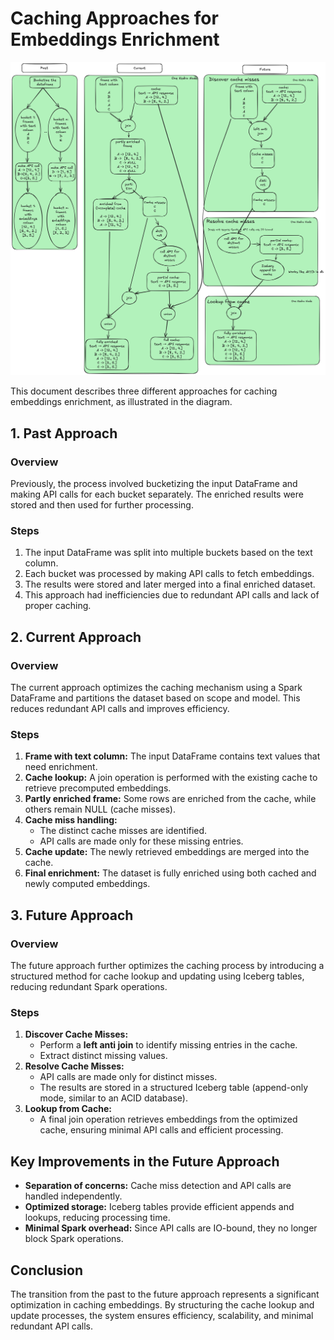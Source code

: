 # Caching Approaches for Embeddings Enrichment

![Embeddings Caching](../assets/img/embeddings_caching.png)

This document describes three different approaches for caching embeddings enrichment, as illustrated in the diagram.

## 1. **Past Approach**
### Overview
Previously, the process involved bucketizing the input DataFrame and making API calls for each bucket separately. The enriched results were stored and then used for further processing.

### Steps
1. The input DataFrame was split into multiple buckets based on the text column.
2. Each bucket was processed by making API calls to fetch embeddings.
3. The results were stored and later merged into a final enriched dataset.
4. This approach had inefficiencies due to redundant API calls and lack of proper caching.

## 2. **Current Approach**
### Overview
The current approach optimizes the caching mechanism using a Spark DataFrame and partitions the dataset based on scope and model. This reduces redundant API calls and improves efficiency.

### Steps
1. **Frame with text column:** The input DataFrame contains text values that need enrichment.
2. **Cache lookup:** A join operation is performed with the existing cache to retrieve precomputed embeddings.
3. **Partly enriched frame:** Some rows are enriched from the cache, while others remain NULL (cache misses).
4. **Cache miss handling:**
   - The distinct cache misses are identified.
   - API calls are made only for these missing entries.
5. **Cache update:** The newly retrieved embeddings are merged into the cache.
6. **Final enrichment:** The dataset is fully enriched using both cached and newly computed embeddings.

## 3. **Future Approach**
### Overview
The future approach further optimizes the caching process by introducing a structured method for cache lookup and updating using Iceberg tables, reducing redundant Spark operations.

### Steps
1. **Discover Cache Misses:**
   - Perform a **left anti join** to identify missing entries in the cache.
   - Extract distinct missing values.
2. **Resolve Cache Misses:**
   - API calls are made only for distinct misses.
   - The results are stored in a structured Iceberg table (append-only mode, similar to an ACID database).
3. **Lookup from Cache:**
   - A final join operation retrieves embeddings from the optimized cache, ensuring minimal API calls and efficient processing.

## **Key Improvements in the Future Approach**
- **Separation of concerns:** Cache miss detection and API calls are handled independently.
- **Optimized storage:** Iceberg tables provide efficient appends and lookups, reducing processing time.
- **Minimal Spark overhead:** Since API calls are IO-bound, they no longer block Spark operations.

## Conclusion
The transition from the past to the future approach represents a significant optimization in caching embeddings. By structuring the cache lookup and update processes, the system ensures efficiency, scalability, and minimal redundant API calls.